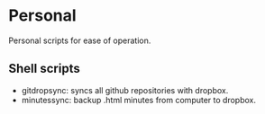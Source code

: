 # Personal
Personal scripts for ease of operation.

## Shell scripts
- gitdropsync: syncs all github repositories with dropbox.
- minutessync: backup .html minutes from computer to dropbox.
